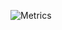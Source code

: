 ![Metrics](https://metrics.lecoq.io/hyamero?template=classic&base.metadata=0&config.timezone=Asia%2FManila)
